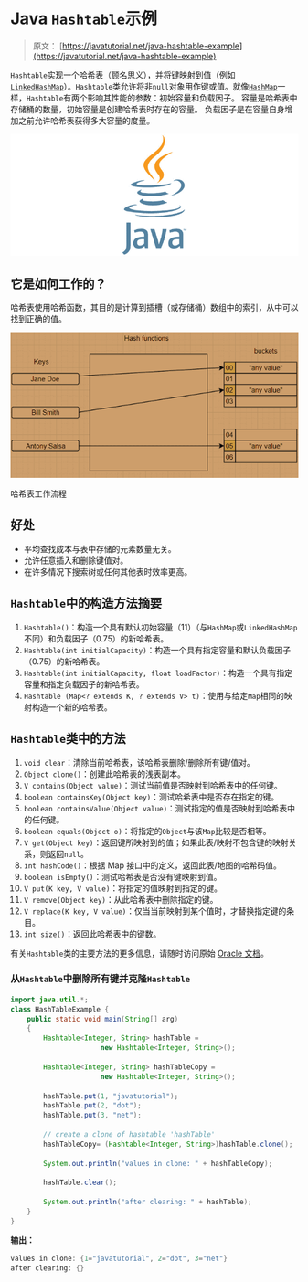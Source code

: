 # Java `Hashtable`示例

> 原文： [https://javatutorial.net/java-hashtable-example](https://javatutorial.net/java-hashtable-example)

`Hashtable`实现一个哈希表（顾名思义），并将键映射到值（例如[`LinkedHashMap`](https://javatutorial.net/java-linkedhashmap-example)）。`Hashtable`类允许将非`null`对象用作键或值。就像[`HashMap`](https://javatutorial.net/java-hashmap-example)一样，`Hashtable`有两个影响其性能的参数：初始容量和负载因子。 容量是哈希表中存储桶的数量，初始容量是创建哈希表时存在的容量。 负载因子是在容量自身增加之前允许哈希表获得多大容量的度量。

![java-featured-image](img/e0db051dedc1179e7424b6d998a6a772.jpg)

## 它是如何工作的？

哈希表使用哈希函数，其目的是计算到插槽（或存储桶）数组中的索引，从中可以找到正确的值。

![Hashtable workflow](img/c0ec72090a00ac344f096f363e6b8cf0.jpg)

哈希表工作流程

## 好处

*   平均查找成本与表中存储的元素数量无关。
*   允许任意插入和删除键值对。
*   在许多情况下搜索树或任何其他表时效率更高。

## `Hashtable`中的构造方法摘要

1.  `Hashtable()`：构造一个具有默认初始容量（11）（与`HashMap`或`LinkedHashMap`不同）和负载因子（0.75）的新哈希表。
2.  `Hashtable(int initialCapacity)`：构造一个具有指定容量和默认负载因子（0.75）的新哈希表。
3.  `Hashtable(int initialCapacity, float loadFactor)`：构造一个具有指定容量和指定负载因子的新哈希表。
4.  `Hashtable (Map<? extends K, ? extends V> t)`：使用与给定`Map`相同的映射构造一个新的哈希表。

## `Hashtable`类中的方法

1.  `void clear`：清除当前哈希表，该哈希表删除/删除所有键/值对。
2.  `Object clone()`：创建此哈希表的浅表副本。
3.  `V contains(Object value)`：测试当前值是否映射到哈希表中的任何键。
4.  `boolean containsKey(Object key)`：测试哈希表中是否存在指定的键。
5.  `boolean containsValue(Object value)`：测试指定的值是否映射到哈希表中的任何键。
6.  `boolean equals(Object o)`：将指定的`Object`与该`Map`比较是否相等。
7.  `V get(Object key)`：返回键所映射到的值；如果此表/映射不包含键的映射关系，则返回`null`。
8.  `int hashCode()`：根据 Map 接口中的定义，返回此表/地图的哈希码值。
9.  `boolean isEmpty()`：测试哈希表是否没有键映射到值。
10.  `V put(K key, V value)`：将指定的值映射到指定的键。
11.  `V remove(Object key)`：从此哈希表中删除指定的键。
12.  `V replace(K key, V value)`：仅当当前映射到某个值时，才替换指定键的条目。
13.  `int size()`：返回此哈希表中的键数。

有关`Hashtable`类的主要方法的更多信息，请随时访问原始 [Oracle 文档](https://docs.oracle.com/javase/8/docs/api/java/util/Hashtable.html)。

### 从`Hashtable`中删除所有键并克隆`Hashtable`

```java
import java.util.*; 
class HashTableExample { 
    public static void main(String[] arg) 
    { 
        Hashtable<Integer, String> hashTable = 
                      new Hashtable<Integer, String>(); 

        Hashtable<Integer, String> hashTableCopy = 
                      new Hashtable<Integer, String>(); 

        hashTable.put(1, "javatutorial"); 
        hashTable.put(2, "dot"); 
        hashTable.put(3, "net"); 

        // create a clone of hashtable 'hashTable'
        hashTableCopy= (Hashtable<Integer, String>)hashTable.clone(); 

        System.out.println("values in clone: " + hashTableCopy); 

        hashTable.clear(); 

        System.out.println("after clearing: " + hashTable); 
    } 
}
```

**输出：**

```java
values in clone: {1="javatutorial", 2="dot", 3="net"}
after clearing: {}
```